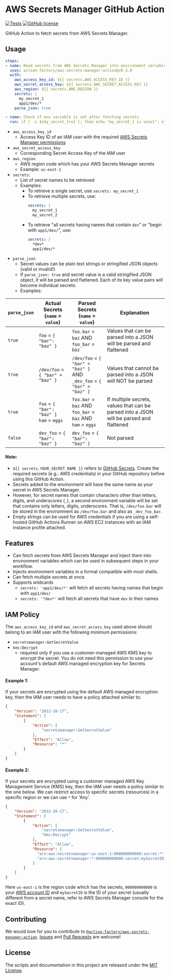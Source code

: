 # AWS Secrets Manager GitHub Action
[![Tests](https://github.com/action-factory/aws-secrets-manager-action/workflows/Tests/badge.svg?branch=master)](https://github.com/action-factory/aws-secrets-manager-action/actions?query=workflow%3A%22Tests%22)
[![GitHub license](https://img.shields.io/badge/license-MIT-blue.svg)](https://github.com/action-factory/aws-secrets-manager-action/blob/master/LICENSE)

GitHub Action to fetch secrets from AWS Secrets Manager. 

## Usage
```yaml
steps:
- name: Read secrets from AWS Secrets Manager into environment variables
  uses: action-factory/aws-secrets-manager-action@v0.3.0
  with:
    aws_access_key_id: ${{ secrets.AWS_ACCESS_KEY_ID }}
    aws_secret_access_key: ${{ secrets.AWS_SECRET_ACCESS_KEY }}
    aws_region: ${{ secrets.AWS_REGION }}
    secrets: |
      my_secret_1
      app1/dev/*
    parse_json: true

- name: Check if env variable is set after fetching secrets
  run: if [ -z ${my_secret_1+x} ]; then echo "my_secret_1 is unset"; else echo "my_secret_1 is set to '$my_secret_1'"; fi
```
- `aws_access_key_id`
  - Access Key ID of an IAM user with the required [AWS Secrets Manager permissions](#iam-policy)
- `aws_secret_access_key`
  - Corresponding Secret Access Key of the IAM user
- `aws_region`
  - AWS region code which has your AWS Secrets Manager secrets 
  - Example: `us-east-1`
- `secrets`: 
  - List of secret names to be retrieved
  - Examples:
    - To retrieve a single secret, use `secrets: my_secret_1`
    - To retrieve multiple secrets, use: 
      ```yaml
      secrets: |
        my_secret_1
        my_secret_2
      ```
    - To retrieve "all secrets having names that contain `dev`" or "begin with `app1/dev/`", use:
      ```yaml
      secrets: |
        *dev*
        app1/dev/*
      ```
- `parse_json`
  - Secret values can be plain text strings or stringified JSON objects (valid or invalid!).
  - If `parse_json: true` and secret value is a valid stringified JSON object, it will be parsed and flattened. Each of its key value pairs will become individual secrets.
  - Examples: 

| `parse_json` | Actual Secrets<br>(`name` = `value`)         | Parsed Secrets<br>(`name` = `value`)                                     | Explanation                                                                             |
|--------------|----------------------------------------------|--------------------------------------------------------------------------|-----------------------------------------------------------------------------------------|
| `true`       | `foo` = `{ "bar": "baz" }`                   | `foo.bar` = `baz` AND<br>`foo_bar` = `baz`                               | Values that can be parsed into a JSON will be parsed and flattened                      |
| `true`       | `/dev/foo` = `{ "bar" = "baz" }`             | `/dev/foo` = `{ "bar" = "baz" }` AND<br>`_dev_foo` = `{ "bar" = "baz" }` | Values that cannot be parsed into a JSON will NOT be parsed                             |
| `true`       | `foo` = `{ "bar": "baz" }`<br>`ham` = `eggs` | `foo.bar` = `baz` AND<br>`foo_bar` = `baz` AND<br>`ham` = `eggs`         | If multiple secrets, values that can be parsed into a JSON will be parsed and flattened |
| `false`      | `dev_foo` = `{ "bar": "baz" }`               | `dev_foo` = `{ "bar": "baz" }`                                           | Not parsed                                                                              |

#### Note:
- `${{ secrets.YOUR_SECRET_NAME }}` refers to [GitHub Secrets](https://help.github.com/en/actions/configuring-and-managing-workflows/creating-and-storing-encrypted-secrets). Create the required secrets (e.g.: AWS credentials) in your GitHub repository before using this GitHub Action.
- Secrets added to the environment will have the same name as your secret in AWS Secrets Manager. 
- However, for secret names that contain characters other than letters, digits, and underscores (`_`), a second environment variable will be set that contains only letters, digits, underscores. That is, `/dev/foo.bar` will be stored in the environment as `/dev/foo.bar` and also as `_dev_foo_bar`.
- Empty strings can be used for AWS credentials if you are using a self-hosted GitHub Actions Runner on AWS EC2 instances with an IAM instance profile attached.

## Features
- Can fetch secrets from AWS Secrets Manager and inject them into environment variables which can be used in subsequent steps in your workflow. 
- Injects environment variables in a format compatible with most shells.
- Can fetch multiple secrets at once.
- Supports wildcards
  - `secrets: 'app1/dev/*'` will fetch all secrets having names that begin with `app1/dev/`
  - `secrets: '*dev*'` will fetch all secrets that have `dev` in their names

## IAM Policy
The `aws_access_key_id` and `aws_secret_access_key` used above should belong to an IAM user with the following minimum permissions:
- `secretsmanager:GetSecretValue`
- `kms:Decrypt`
  - required only if you use a customer-managed AWS KMS key to encrypt the secret. You do not need this permission to use your account's default AWS managed encryption key for Secrets Manager.

#### Example 1:
 If your secrets are encrypted using the default AWS managed encryption key, then the IAM user needs to have a policy attached similar to:
```json
{
    "Version": "2012-10-17",
    "Statement": [
        {
            "Action": [
                "secretsmanager:GetSecretValue"
            ],
            "Effect": "Allow",
            "Resource": "*"
        }
    ]
}
```

#### Example 2:
 If your secrets are encrypted using a customer managed AWS Key Management Service (KMS) key, then the IAM user needs a policy similar to the one below. We can restrict access to specific secrets (resources) in a specific region or we can use `*` for 'Any'.
```json
{
    "Version": "2012-10-17",
    "Statement": [
        {
            "Action": [
                "secretsmanager:GetSecretValue",
                "kms:Decrypt"
            ],
            "Effect": "Allow",
            "Resource": [
              "arn:aws:secretsmanager:us-east-1:000000000000:secret:*",
              "arn:aws:secretsmanager:*:000000000000:secret:mySecretID"
            ]
        }
    ]
}
```
Here `us-east-1` is the region code which has the secrets, `000000000000` is your [AWS account ID](https://console.aws.amazon.com/billing/home?#/account) and `mySecretID` is the ID of your secret (usually different from a secret name, refer to AWS Secrets Manager console for the exact ID).

## Contributing
We would love for you to contribute to [`@action-factory/aws-secrets-manager-action`](https://github.com/action-factory/aws-secrets-manager-action). [Issues](https://github.com/action-factory/aws-secrets-manager-action/issues) and [Pull Requests](https://github.com/action-factory/aws-secrets-manager-action/pulls) are welcome!

## License
The scripts and documentation in this project are released under the [MIT License](https://github.com/action-factory/aws-secrets-manager-action/blob/master/LICENSE).
